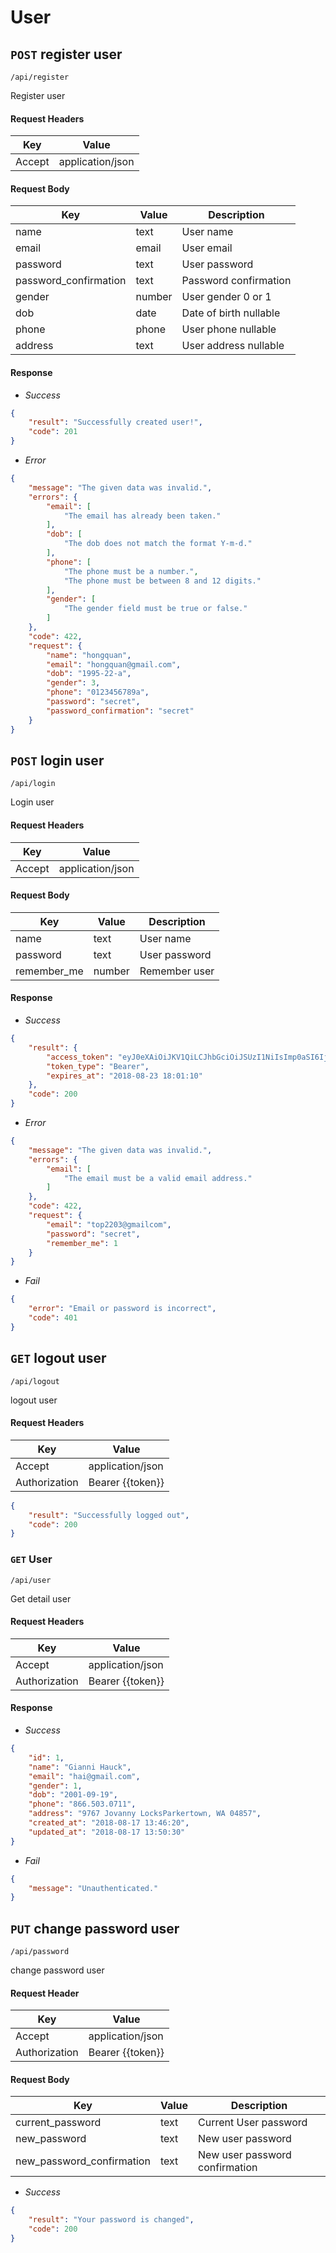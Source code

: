 # User
## `POST` register user
```
/api/register
```
Register user
#### Request Headers
| Key | Value |
|---|---|
|Accept|application/json
#### Request Body
| Key | Value | Description
|---|---|---|
|name|text| User name|
|email|email|User email|
|password|text|User password|
|password_confirmation|text|Password confirmation|
|gender|number|User gender 0 or 1|
|dob|date| Date of birth nullable|
|phone|phone| User phone nullable|
|address|text| User address nullable|

#### Response
* _Success_
```json
{
    "result": "Successfully created user!",
    "code": 201
}
```
* _Error_
``` json
{
    "message": "The given data was invalid.",
    "errors": {
        "email": [
            "The email has already been taken."
        ],
        "dob": [
            "The dob does not match the format Y-m-d."
        ],
        "phone": [
            "The phone must be a number.",
            "The phone must be between 8 and 12 digits."
        ],
        "gender": [
            "The gender field must be true or false."
        ]
    },
    "code": 422,
    "request": {
        "name": "hongquan",
        "email": "hongquan@gmail.com",
        "dob": "1995-22-a",
        "gender": 3,
        "phone": "0123456789a",
        "password": "secret",
        "password_confirmation": "secret"
    }
}
```

## `POST` login user
```
/api/login
```
Login user
#### Request Headers
| Key | Value |
|---|---|
|Accept|application/json
#### Request Body
| Key | Value | Description
|---|---|---|
|name|text| User name|
|password|text|User password|
|remember_me|number|Remember user|
#### Response
* _Success_
```json
{
    "result": {
        "access_token": "eyJ0eXAiOiJKV1QiLCJhbGciOiJSUzI1NiIsImp0aSI6IjQxNzk4MmIxNzRlNjgyMjNlM2ZhNjA3ZmVhMzE4OWNiN2FiMTk0ZjBkZWFlNzFhMDEzNDk5ZTAxNTRkY2Q3ODQzZTg3Njc1MzFkMDE4NDY2In0.eyJhdWQiOiIxIiwianRpIjoiNDE3OTgyYjE3NGU2ODIyM2UzZmE2MDdmZWEzMTg5Y2I3YWIxOTRmMGRlYWU3MWEwMTM0OTllMDE1NGRjZDc4NDNlODc2NzUzMWQwMTg0NjYiLCJpYXQiOjE1MzQ0MTcyNzAsIm5iZiI6MTUzNDQxNzI3MCwiZXhwIjoxNTY1OTUzMjcwLCJzdWIiOiIzIiwic2NvcGVzIjpbXX0.xGW27br7z38_Pi8Gb2Bny-mulBGpIoPbFud_vFR6RdmF3mXKTkqDhA6uxtASv3jMCYTkJUoRp5XLJX2JV417sY5PPyx-w-RZuT-W6q272C7sJysGd7mICbLJ-ITEilHBk7du7tSqjQSNRkTLubkl6caQNw3YV_IQFx4r0CfYYRxyNFJSSmLsWM2HLGhJ-ckhi_zqwS-6aCCDf-GudxdAqM39HmpG0RyytkuOh9fAtNrxqI_Q887qQU3gqZj65djA-dP2F06Bckt5N6QYxffmYP_Vc9dRnVu3sFAPMcMIX0DZqFo91QEByX_CkJp4J1eSBZx8hrPUT0CFPd-CN-ZfofSTOYfSXC_RO8DG37_72b9zU4679WQ5JhQu3FcCZzbwf05rmG-bieftxPSLr5oYJAfSzPyLfeDMpS8dHXkK-zZZ-he7HFsBF8Dh8eIWrKdHn_5EqnYr3D0vWffr2qXbgOJ-GN519yKueI3TP_eZHaxRFFmJxIpO1w77Y0Hyl-MwVILY_MQKzHQWorQI6aXXczdRY7hhgQ4CHnRTTeuDrupYhShnEgH30PKW0mj_QPC9G9aY1uzRnK1iGO9D456LOH1TY0gxrNuSnvrC6REOvLe25IpiH5AWOfvLEZ6zmH0AJFsa7F5-Pj-auEdewL9jCjx6TxuoDq5B52wVHFbbGJY",
        "token_type": "Bearer",
        "expires_at": "2018-08-23 18:01:10"
    },
    "code": 200
}
```
* _Error_
``` json
{
    "message": "The given data was invalid.",
    "errors": {
        "email": [
            "The email must be a valid email address."
        ]
    },
    "code": 422,
    "request": {
        "email": "top2203@gmailcom",
        "password": "secret",
        "remember_me": 1
    }
}
```
* _Fail_
``` json
{
    "error": "Email or password is incorrect",
    "code": 401
}
```
## `GET` logout user
```
/api/logout
```
logout user
#### Request Headers
| Key | Value |
|---|---|
|Accept|application/json
|Authorization|Bearer {{token}}
```json
{
    "result": "Successfully logged out",
    "code": 200
}
```

### `GET` User
```
/api/user
```
Get detail user

#### Request Headers
| Key | Value |
|---|---|
|Accept|application/json
|Authorization|Bearer {{token}}

#### Response
* _Success_
```json
{
    "id": 1,
    "name": "Gianni Hauck",
    "email": "hai@gmail.com",
    "gender": 1,
    "dob": "2001-09-19",
    "phone": "866.503.0711",
    "address": "9767 Jovanny LocksParkertown, WA 04857",
    "created_at": "2018-08-17 13:46:20",
    "updated_at": "2018-08-17 13:50:30"
}
```
* _Fail_
```json
{
    "message": "Unauthenticated."
}
```
## `PUT` change password user
```
/api/password
```
change password user
#### Request Header
| Key | Value |
| --- | --- |
| Accept | application/json |
| Authorization | Bearer {{token}} |
#### Request Body
| Key | Value | Description
|---|---|---|
|current_password|text| Current User password|
|new_password|text| New user password|
|new_password_confirmation|text| New user password confirmation|
* _Success_
```json
{
    "result": "Your password is changed",
    "code": 200
}
```
